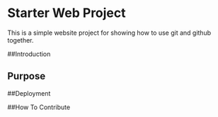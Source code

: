 # Starter Web Project
This is a simple website project for showing how to use git and github together.


##Introduction


## Purpose


##Deployment

##How To Contribute